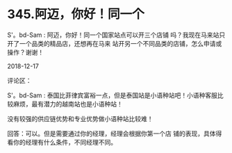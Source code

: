 # 345.阿迈，你好！同一个

S'。bd-Sam : 阿迈，你好！同一个国家站点可以开三个店铺 吗？我现在马来站只开了一个品类的精品店，还想再在马来 站开另一个不同品类的店铺，怎么申请或操作？谢谢！

2018-12-17

评论区：

S'。bd-Sam : 泰国比菲律宾富裕一点，但是泰国站是小语种站吧！小语种客服比较麻烦，最有潜力的越南站也是小语种站！

没有较强的供应链优势和专业优势做小语种站比较难！

回答：可以。但是需要通过你的经理，经理会根据你第一个店 铺的表现，具体得看你的经理有什么条件，不同经理不同。